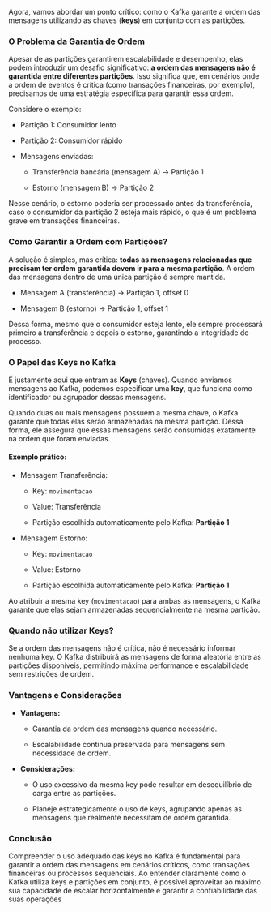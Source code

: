 Agora, vamos abordar um ponto crítico: como o Kafka garante a ordem das mensagens utilizando as chaves (**keys**) em conjunto com as partições.
### O Problema da Garantia de Ordem

Apesar de as partições garantirem escalabilidade e desempenho, elas podem introduzir um desafio significativo: **a ordem das mensagens não é garantida entre diferentes partições**. Isso significa que, em cenários onde a ordem de eventos é crítica (como transações financeiras, por exemplo), precisamos de uma estratégia específica para garantir essa ordem.

Considere o exemplo:
- Partição 1: Consumidor lento
    
- Partição 2: Consumidor rápido
    
- Mensagens enviadas:
    
    - Transferência bancária (mensagem A) → Partição 1
        
    - Estorno (mensagem B) → Partição 2
        

Nesse cenário, o estorno poderia ser processado antes da transferência, caso o consumidor da partição 2 esteja mais rápido, o que é um problema grave em transações financeiras.
### Como Garantir a Ordem com Partições?

A solução é simples, mas crítica: **todas as mensagens relacionadas que precisam ter ordem garantida devem ir para a mesma partição**. A ordem das mensagens dentro de uma única partição é sempre mantida.

- Mensagem A (transferência) → Partição 1, offset 0
    
- Mensagem B (estorno) → Partição 1, offset 1
    

Dessa forma, mesmo que o consumidor esteja lento, ele sempre processará primeiro a transferência e depois o estorno, garantindo a integridade do processo.

### O Papel das Keys no Kafka

É justamente aqui que entram as **Keys** (chaves). Quando enviamos mensagens ao Kafka, podemos especificar uma **key**, que funciona como identificador ou agrupador dessas mensagens.

Quando duas ou mais mensagens possuem a mesma chave, o Kafka garante que todas elas serão armazenadas na mesma partição. Dessa forma, ele assegura que essas mensagens serão consumidas exatamente na ordem que foram enviadas.

#### Exemplo prático:
- Mensagem Transferência:
    
    - Key: `movimentacao`
        
    - Value: Transferência
        
    - Partição escolhida automaticamente pelo Kafka: **Partição 1**
        
- Mensagem Estorno:
    
    - Key: `movimentacao`
        
    - Value: Estorno
        
    - Partição escolhida automaticamente pelo Kafka: **Partição 1**
        

Ao atribuir a mesma key (`movimentacao`) para ambas as mensagens, o Kafka garante que elas sejam armazenadas sequencialmente na mesma partição.

### Quando não utilizar Keys?

Se a ordem das mensagens não é crítica, não é necessário informar nenhuma key. O Kafka distribuirá as mensagens de forma aleatória entre as partições disponíveis, permitindo máxima performance e escalabilidade sem restrições de ordem.

### Vantagens e Considerações

- **Vantagens:**
    
    - Garantia da ordem das mensagens quando necessário.
        
    - Escalabilidade continua preservada para mensagens sem necessidade de ordem.
        
- **Considerações:**
    
    - O uso excessivo da mesma key pode resultar em desequilíbrio de carga entre as partições.
        
    - Planeje estrategicamente o uso de keys, agrupando apenas as mensagens que realmente necessitam de ordem garantida.
        

### Conclusão

Compreender o uso adequado das keys no Kafka é fundamental para garantir a ordem das mensagens em cenários críticos, como transações financeiras ou processos sequenciais. Ao entender claramente como o Kafka utiliza keys e partições em conjunto, é possível aproveitar ao máximo sua capacidade de escalar horizontalmente e garantir a confiabilidade das suas operações